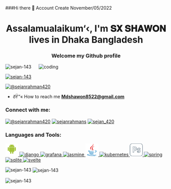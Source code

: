 ###Hi there 👋 Account Create November/05/2022
<h1 align="center">Assalamualaikum‘‹, I'm 𝐒𝐗 𝐒𝐇𝐀𝐖𝐎𝐍 lives in Dhaka Bangladesh </h1>
<h3 align="center">Welcome my Github profile </h3>
<img align="right" alt="coding" width="400" src="https://i.postimg.cc/4ygkgNhZ/replicate-prediction-e2k27krc4g2ewpamw74lx5pt54.png"
<p align="left"> <img src="https://komarev.com/ghpvc/?username=sejan-143&label=Profile%20views&color=0e75b6&style=flat" alt="sejan-143" /> </p>

<p align="left"> <a href="https://github.com/ryo-ma/github-profile-trophy"><img src="https://github-profile-trophy.vercel.app/?username=sejan-143" alt="sejan-143" /></a> </p>

<p align="left"> <a href="https://twitter.com/@sejanrahman420" target="blank"><img src="https://img.shields.io/twitter/follow/@sejanrahman420?logo=twitter&style=for-the-badge" alt="@sejanrahman420" /></a> </p>

- ðŸ“« How to reach me **Mdshawon8522@gmail.com**

<h3 align="left">Connect with me:</h3>
<p align="left">
<a href="https://twitter.com/@sejanrahman420" target="blank"><img align="center" src="https://raw.githubusercontent.com/rahuldkjain/github-profile-readme-generator/master/src/images/icons/Social/twitter.svg" alt="@sejanrahman420" height="30" width="40" /></a>
<a href="https://fb.com/sejanrahmans" target="blank"><img align="center" src="https://raw.githubusercontent.com/rahuldkjain/github-profile-readme-generator/master/src/images/icons/Social/facebook.svg" alt="sejanrahmans" height="30" width="40" /></a>
<a href="https://instagram.com/sejan_420" target="blank"><img align="center" src="https://raw.githubusercontent.com/rahuldkjain/github-profile-readme-generator/master/src/images/icons/Social/instagram.svg" alt="sejan_420" height="30" width="40" /></a>
</p>

<h3 align="left">Languages and Tools:</h3>
<p align="left"> <a href="https://developer.android.com" target="_blank" rel="noreferrer"> <img src="https://raw.githubusercontent.com/devicons/devicon/master/icons/android/android-original-wordmark.svg" alt="android" width="40" height="40"/> </a> <a href="https://www.djangoproject.com/" target="_blank" rel="noreferrer"> <img src="https://cdn.worldvectorlogo.com/logos/django.svg" alt="django" width="40" height="40"/> </a> <a href="https://grafana.com" target="_blank" rel="noreferrer"> <img src="https://www.vectorlogo.zone/logos/grafana/grafana-icon.svg" alt="grafana" width="40" height="40"/> </a> <a href="https://jasmine.github.io/" target="_blank" rel="noreferrer"> <img src="https://www.vectorlogo.zone/logos/jasmine/jasmine-icon.svg" alt="jasmine" width="40" height="40"/> </a> <a href="https://www.java.com" target="_blank" rel="noreferrer"> <img src="https://raw.githubusercontent.com/devicons/devicon/master/icons/java/java-original.svg" alt="java" width="40" height="40"/> </a> <a href="https://kubernetes.io" target="_blank" rel="noreferrer"> <img src="https://www.vectorlogo.zone/logos/kubernetes/kubernetes-icon.svg" alt="kubernetes" width="40" height="40"/> </a> <a href="https://www.photoshop.com/en" target="_blank" rel="noreferrer"> <img src="https://raw.githubusercontent.com/devicons/devicon/master/icons/photoshop/photoshop-line.svg" alt="photoshop" width="40" height="40"/> </a> <a href="https://spring.io/" target="_blank" rel="noreferrer"> <img src="https://www.vectorlogo.zone/logos/springio/springio-icon.svg" alt="spring" width="40" height="40"/> </a> <a href="https://www.sqlite.org/" target="_blank" rel="noreferrer"> <img src="https://www.vectorlogo.zone/logos/sqlite/sqlite-icon.svg" alt="sqlite" width="40" height="40"/> </a> <a href="https://svelte.dev" target="_blank" rel="noreferrer"> <img src="https://upload.wikimedia.org/wikipedia/commons/1/1b/Svelte_Logo.svg" alt="svelte" width="40" height="40"/> </a> </p>

<p><img align="left" src="https://github-readme-stats.vercel.app/api/top-langs?username=sejan-143&show_icons=true&locale=en&layout=compact" alt="sejan-143" /></p>

<p>&nbsp;<img align="center" src="https://github-readme-stats.vercel.app/api?username=sejan-143&show_icons=true&locale=en" alt="sejan-143" /></p>

<p><img align="center" src="https://github-readme-streak-stats.herokuapp.com/?user=sejan-143&" alt="sejan-143" /></p>
<!--
**Sejan-143/Sejan-143** is a ✨ _special_ ✨ repository because its `README.md` (this file) appears on your GitHub profile.

Here are some ideas to get you started:

- 🔭 I’m currently working on ...
- 🌱 I’m currently learning ...
- 👯 I’m looking to collaborate on ...
- 🤔 I’m looking for help with ...
- 💬 Ask me about ...
- 📫 How to reach me: ...
- 😄 Pronouns: ...
- ⚡ Fun fact: ...
-->🤟🏻Shawon bro:...
